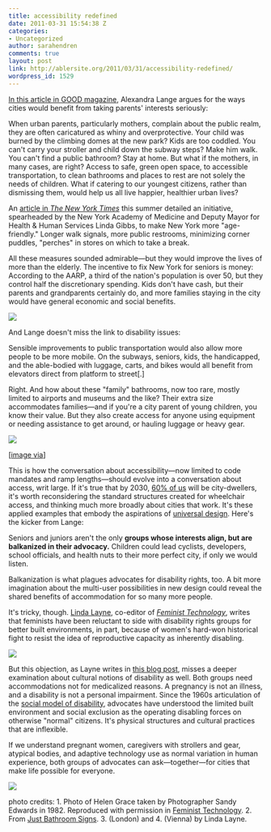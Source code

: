 ```yaml
---
title: accessibility redefined
date: 2011-03-31 15:54:38 Z
categories:
- Uncategorized
author: sarahendren
comments: true
layout: post
link: http://ablersite.org/2011/03/31/accessibility-redefined/
wordpress_id: 1529
---
```


[In this article in GOOD magazine](http://www.good.is/post/85/#comment_list), Alexandra Lange argues for the ways cities would benefit from taking parents' interests seriously:


When urban parents, particularly mothers, complain about the public realm, they are often caricatured as whiny and overprotective. Your child was burned by the climbing domes at the new park? Kids are too coddled. You can't carry your stroller and child down the subway steps? Make him walk. You can't find a public bathroom? Stay at home. But what if the mothers, in many cases, are right? Access to safe, green open space, to accessible transportation, to clean bathrooms and places to rest are not solely the needs of children. What if catering to our youngest citizens, rather than dismissing them, would help us all live happier, healthier urban lives?




An [article in _The New York Times_](http://www.nytimes.com/2010/07/19/nyregion/19aging.html?_r=1&scp=4&sq=%22age-friendly%22%20new%20york%20city&st=cse) this summer detailed an initiative, spearheaded by the New York Academy of Medicine and Deputy Mayor for Health & Human Services Linda Gibbs, to make New York more "age-friendly." Longer walk signals, more public restrooms, minimizing corner puddles, "perches" in stores on which to take a break.




All these measures sounded admirable—but they would improve the lives of more than the elderly. The incentive to fix New York for seniors is money: According to the AARP, a third of the nation's population is over 50, but they control half the discretionary spending. Kids don't have cash, but their parents and grandparents certainly do, and more families staying in the city would have general economic and social benefits.


[![](http://ablersite.files.wordpress.com/2011/03/strollerstairs.jpg)](http://ablersite.files.wordpress.com/2011/03/strollerstairs.jpg)

And Lange doesn't miss the link to disability issues:


Sensible improvements to public transportation would also allow more people to be more mobile. On the subways, seniors, kids, the handicapped, and the able-bodied with luggage, carts, and bikes would all benefit from elevators direct from platform to street[.]


Right. And how about these "family" bathrooms, now too rare, mostly limited to airports and museums and the like? Their extra size accommodates families—and if you're a city parent of young children, you know their value. But they also create access for anyone using equipment or needing assistance to get around, or hauling luggage or heavy gear.

[![](http://ablersite.files.wordpress.com/2011/03/braille_family_restroom.jpg)](http://ablersite.files.wordpress.com/2011/03/braille_family_restroom.jpg)

[[image via](http://www.google.com/imgres?hl=en&client=firefox-a&hs=K0e&sa=X&rls=org.mozilla:en-US:official&biw=1895&bih=1016&tbs=isz:l&tbm=isch&prmd=imvns&tbnid=xsJQycvlEmtOhM:&imgrefurl=http://adsigns.blogspot.com/2011/07/custom-signage-naples-beach-hotel.html&docid=pGx2MiiWhjd9_M&imgurl=http://3.bp.blogspot.com/-MFcbvh4zkvw/ThkDB6S5iEI/AAAAAAAAB0A/jMWNHE33Bao/s1600/P1000039.JPG&w=1600&h=1200&ei=uG9SUNaWMMS1ygHZsYD4DA&zoom=1&iact=hc&vpx=143&vpy=259&dur=1088&hovh=194&hovw=259&tx=134&ty=83&sig=100649654285995130329&page=1&tbnh=78&tbnw=105&start=0&ndsp=66&ved=1t:429,r:0,s:0,i:83)]

This is how the conversation about accessibility—now limited to code mandates and ramp lengths—should evolve into a conversation about access, writ large. If it's true that by 2030, [60% of us](http://ngm.nationalgeographic.com/ngm/0211/feature3/) will be city-dwellers, it's worth reconsidering the standard structures created for wheelchair access, and thinking much more broadly about cities that work. It's these applied examples that embody the aspirations of [universal design](http://en.wikipedia.org/wiki/Universal_design). Here's the kicker from Lange:


Seniors and juniors aren't the only **groups whose interests align, but are balkanized in their advocacy.** Children could lead cyclists, developers, school officials, and health nuts to their more perfect city, if only we would listen.


Balkanization is what plagues advocates for disability rights, too. A bit more imagination about the multi-user possibilities in new design could reveal the shared benefits of accommodation for so many more people.

It's tricky, though. [Linda Layne](http://www.rpi.edu/~laynel/), co-editor of [_Feminist Technology_](http://www.press.uillinois.edu/wordpress/?cat=84), writes that feminists have been reluctant to side with disability rights groups for better built environments, in part, because of women's hard-won historical fight to resist the idea of reproductive capacity as inherently disabling.

[![](http://ablersite.files.wordpress.com/2011/03/europe20ii20086.jpg)](http://ablersite.files.wordpress.com/2011/03/europe20ii20086.jpg)

But this objection, as Layne writes in [this blog post](http://www.materialworldblog.com/), misses a deeper examination about cultural notions of disability as well. Both groups need accommodations not for medicalized reasons. A pregnancy is not an illness, and a disability is not a personal impairment. Since the 1960s articulation of the [social model of disability](http://en.wikipedia.org/wiki/Social_model_of_disability), advocates have understood the limited built environment and social exclusion as the operating disabling forces on otherwise "normal" citizens. It's physical structures and cultural practices that are inflexible.

If we understand pregnant women, caregivers with strollers and gear, atypical bodies, and adaptive technology use as normal variation in human experience, both groups of advocates can ask—together—for cities that make life possible for everyone.

[![](http://ablersite.files.wordpress.com/2011/03/vienna.jpg)](http://ablersite.files.wordpress.com/2011/03/vienna.jpg)

photo credits: 1. Photo of Helen Grace taken by Photographer Sandy Edwards in 1982. Reproduced with permission in [Feminist Technology](http://www.press.uillinois.edu/wordpress/?cat=84). 2. From [Just Bathroom Signs](http://www.justbathroomsigns.com/California-Restroom-Signs/Men-Women-Sign-Blue/Related-Products-SE-1783-COLOR.aspx). 3. (London) and 4. (Vienna) by Linda Layne.
